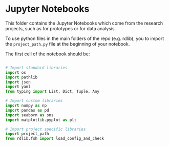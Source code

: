 # Jupyter Notebooks

This folder contains the Jupyter Notebooks which come from the research projects, such as for prototypes or for data analysis.

To use python files in the main folders of the repo (e.g. rdlib), you to import the `project_path.py` file at the beginning of your notebook.

The first cell of the notebook should be:

```python

# Import standard libraries
import os
import pathlib
import json
import yaml
from typing import List, Dict, Tuple, Any

# Import custom libraries
import numpy as np
import pandas as pd
import seaborn as sns
import matplotlib.pyplot as plt

# Import project specific libraries
import project_path
from rdlib.fsh import load_config_and_check

```